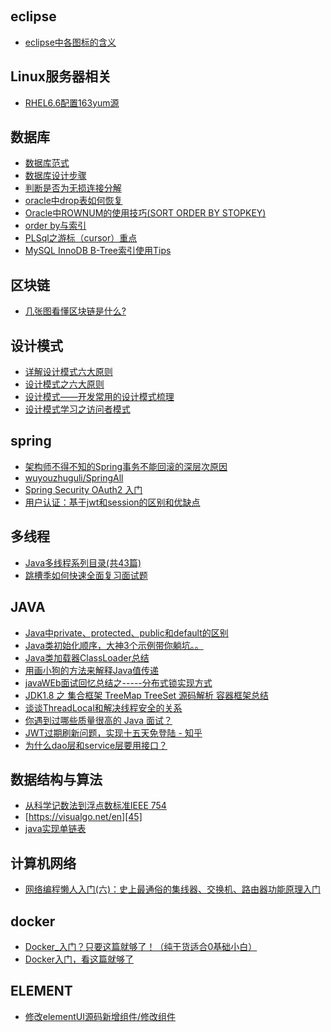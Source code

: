 &nbsp;&nbsp;

## eclipse ## 

- [eclipse中各图标的含义][10]



## Linux服务器相关 ##
- [RHEL6.6配置163yum源][15]



## 数据库 ### 
- [数据库范式][16]
- [数据库设计步骤][17]
- [判断是否为无损连接分解][18]
- [oracle中drop表如何恢复][19]
- [Oracle中ROWNUM的使用技巧(SORT ORDER BY STOPKEY)][20]
- [order by与索引][21]
- [PLSql之游标（cursor）重点][22]
- [MySQL InnoDB B-Tree索引使用Tips][23]



## 区块链 ##
- [几张图看懂区块链是什么?][24]



## 设计模式 ## 
- [详解设计模式六大原则][25]
- [设计模式之六大原则][26]
- [设计模式——开发常用的设计模式梳理][27]
- [设计模式学习之访问者模式][28]



## spring ## 
- [架构师不得不知的Spring事务不能回滚的深层次原因][29]
- [wuyouzhuguli/SpringAll][30]
- [Spring Security OAuth2 入门][31]
- [用户认证：基于jwt和session的区别和优缺点](https://www.cnblogs.com/yuanrw/p/10089796.html)


## 多线程 ##
- [Java多线程系列目录(共43篇)][32]
- [跳槽季如何快速全面复习面试题][33]


## JAVA ##
- [Java中private、protected、public和default的区别][34]
- [Java类初始化顺序，大神3个示例带你躺坑。。][35]
- [Java类加载器ClassLoader总结][36]
- [用画小狗的方法来解释Java值传递][37]
- [javaWEb面试回忆总结之-----分布式锁实现方式][38]
- [JDK1.8 之 集合框架 TreeMap TreeSet 源码解析 容器框架总结][39]
- [谈谈ThreadLocal和解决线程安全的关系][40]
- [你遇到过哪些质量很高的 Java 面试？][41]
- [JWT过期刷新问题，实现十五天免登陆 - 知乎][42]
- [为什么dao层和service层要用接口？][43]

## 数据结构与算法 ##
- [从科学记数法到浮点数标准IEEE 754][44]
- [https://visualgo.net/en][45]
- [java实现单链表][46]

## 计算机网络 ## 
- [网络编程懒人入门(六)：史上最通俗的集线器、交换机、路由器功能原理入门][47]


## docker ##
- [Docker_入门？只要这篇就够了！（纯干货适合0基础小白）][48]
- [Docker入门，看这篇就够了][49]


## ELEMENT ##
- [修改elementUI源码新增组件/修改组件][50]


  [10]: https://blog.csdn.net/qq_27292113/article/details/54601641
  [15]: https://jingyan.baidu.com/article/00a07f3866d61582d128dc4a.html
  [16]: https://blog.csdn.net/yangbodong22011/article/details/51619590
  [17]: http://blog.51cto.com/9291927/2087925
  [18]: https://blog.csdn.net/Wonz5130/article/details/80502746
  [19]: https://jingyan.baidu.com/article/48206aea99ae8e216ad6b3f7.html
  [20]: http://www.blogjava.net/conans/articles/219693.html
  [21]: https://blog.csdn.net/ShelleyLittlehero/article/details/79498943
  [22]: https://blog.csdn.net/qq30211478/article/details/78049019
  [23]: https://www.cnblogs.com/wangxusummer/p/5329813.html
  [24]: https://blog.csdn.net/miaoqinian/article/details/80245507
  [25]: https://www.cnblogs.com/toutou/p/4870926.html#_label2
  [26]: https://www.cnblogs.com/dolphin0520/p/3919839.html
  [27]: http://blog.51cto.com/sihai/2071497
  [28]: https://blog.csdn.net/u012124438/article/details/70537203
  [29]: https://blog.csdn.net/zhouleiblog/article/details/82834178
  [30]: https://github.com/wuyouzhuguli/SpringAll
  [31]: http://www.iocoder.cn/Spring-Security/OAuth2-learning/?vip
  [32]: https://www.cnblogs.com/skywang12345/p/java_threads_category.html
  [33]: https://zhuanlan.zhihu.com/p/55967487
  [34]: https://www.cnblogs.com/jingmengxintang/p/5898900.html
  [35]: https://blog.csdn.net/youanyyou/article/details/78990293
  [36]: https://www.cnblogs.com/doit8791/p/5820037.html
  [37]: https://zhuanlan.zhihu.com/p/29074454
  [38]: https://blog.csdn.net/zhangsanfeng2009/article/details/80970059
  [39]: https://www.jianshu.com/p/69f11fc9ea38
  [40]: http://%20https://blog.csdn.net/chengwai26/article/details/52165257
  [41]: https://www.zhihu.com/question/60949531/answer/579002882
  [42]: https://zhuanlan.zhihu.com/p/57608281
  [43]: https://blog.csdn.net/wxljmy77/article/details/88415310
  [44]: https://zhanjia.iteye.com/blog/2432937
  [45]: https://visualgo.net/en
  [46]: https://www.cnblogs.com/_popc/p/4025684.html
  [47]: https://www.cnblogs.com/imstudy/p/9124987.html
  [48]: https://blog.csdn.net/S_gy_Zetrov/article/details/78161154
  [49]: https://segmentfault.com/a/1190000009544565
  [50]: http://www.dongcoder.com/detail-1207579.html